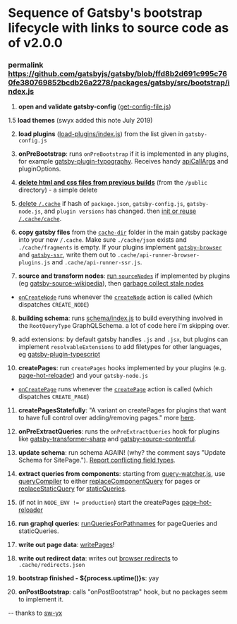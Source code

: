 # Sequence of Gatsby's bootstrap lifecycle with links to source code as of v2.0.0

### permalink https://github.com/gatsbyjs/gatsby/blob/ffd8b2d691c995c760fe380769852bcdb26a2278/packages/gatsby/src/bootstrap/index.js

1. **open and validate gatsby-config** ([get-config-file.js](https://github.com/gatsbyjs/gatsby/blob/ffd8b2d691c995c760fe380769852bcdb26a2278/packages/gatsby/src/bootstrap/get-config-file.js))

1.5 **load themes** (swyx added this note July 2019)

2. **load plugins** ([load-plugins/index.js](https://github.com/gatsbyjs/gatsby/blob/ffd8b2d691c995c760fe380769852bcdb26a2278/packages/gatsby/src/bootstrap/load-plugins/index.js)) from the list given in `gatsby-config.js`

3. **onPreBootstrap**: runs `onPreBootstrap` if it is implemented in any plugins, for example [gatsby-plugin-typography](https://github.com/gatsbyjs/gatsby/blob/06e4fccb1abc32ba29e878bb3de303afac390e4a/packages/gatsby-plugin-typography/src/gatsby-node.js). Receives handy [apiCallArgs](https://github.com/gatsbyjs/gatsby/blob/ffd8b2d691c995c760fe380769852bcdb26a2278/packages/gatsby/src/utils/api-runner-node.js#L72) and pluginOptions.

4. [**delete html and css files from previous builds**](https://github.com/gatsbyjs/gatsby/blob/ffd8b2d691c995c760fe380769852bcdb26a2278/packages/gatsby/src/bootstrap/index.js#L90) (from the `/public` directory) - a simple delete

5. [delete `/.cache`](https://github.com/gatsbyjs/gatsby/blob/ffd8b2d691c995c760fe380769852bcdb26a2278/packages/gatsby/src/bootstrap/index.js#L141) if hash of `package.json`, `gatsby-config.js`, `gatsby-node.js`, and `plugin versions` has changed. then [init or reuse `/.cache/cache`](https://github.com/gatsbyjs/gatsby/blob/ffd8b2d691c995c760fe380769852bcdb26a2278/packages/gatsby/src/utils/cache.js).

6. **copy gatsby files** from the [`cache-dir`](https://github.com/gatsbyjs/gatsby/tree/ffd8b2d691c995c760fe380769852bcdb26a2278/packages/gatsby/src/cache-dir) folder in the main gatsby package into your new `/.cache`. Make sure `./cache/json` exists and `./cache/fragments` is empty. If your plugins implement [`gatsby-browser`](https://github.com/gatsbyjs/gatsby/blob/ffd8b2d691c995c760fe380769852bcdb26a2278/packages/gatsby/src/bootstrap/index.js#L209) and [`gatsby-ssr`](https://github.com/gatsbyjs/gatsby/blob/ffd8b2d691c995c760fe380769852bcdb26a2278/packages/gatsby/src/bootstrap/index.js#L200), write them out to `.cache/api-runner-browser-plugins.js` and `.cache/api-runner-ssr.js`.

7. **source and transform nodes**: [run `sourceNodes`](https://github.com/gatsbyjs/gatsby/blob/ffd8b2d691c995c760fe380769852bcdb26a2278/packages/gatsby/src/utils/source-nodes.js) if implemented by plugins (eg [gatsby-source-wikipedia](https://github.com/gatsbyjs/gatsby/blob/1fb19f9ad16618acdac7eda33d295d8ceba7f393/packages/gatsby-source-wikipedia/src/gatsby-node.js)), then [garbage collect stale nodes](https://github.com/gatsbyjs/gatsby/blob/ffd8b2d691c995c760fe380769852bcdb26a2278/packages/gatsby/src/utils/source-nodes.js)
  - [`onCreateNode`](https://github.com/gatsbyjs/gatsby/blob/1fb19f9ad16618acdac7eda33d295d8ceba7f393/packages/gatsby/src/redux/plugin-runner.js#L8) runs whenever the [`createNode`](https://github.com/gatsbyjs/gatsby/blob/1fb19f9ad16618acdac7eda33d295d8ceba7f393/packages/gatsby/src/redux/actions.js#L452) action is called (which dispatches `CREATE_NODE`)

8. **building schema**: runs [schema/index.js](https://github.com/gatsbyjs/gatsby/blob/ffd8b2d691c995c760fe380769852bcdb26a2278/packages/gatsby/src/schema/index.js) to build everything involved in the `RootQueryType` GraphQLSchema. a lot of code here i'm skipping over.

9. add extensions: by default gatsby handles `.js` and `.jsx`, but plugins can implement `resolvableExtensions` to add filetypes for other languages, eg [gatsby-plugin-typescript](https://github.com/gatsbyjs/gatsby/blob/1fb19f9ad16618acdac7eda33d295d8ceba7f393/packages/gatsby-plugin-typescript/src/gatsby-node.js)

10. **createPages**: run `createPages` hooks implemented by your plugins (e.g. [page-hot-reloader](https://github.com/gatsbyjs/gatsby/blob/1fb19f9ad16618acdac7eda33d295d8ceba7f393/packages/gatsby/src/bootstrap/page-hot-reloader.js)) and your `gatsby-node.js`
  - [`onCreatePage`](https://github.com/gatsbyjs/gatsby/blob/1fb19f9ad16618acdac7eda33d295d8ceba7f393/packages/gatsby/src/redux/plugin-runner.js#L14) runs whenever the [`createPage`](https://github.com/gatsbyjs/gatsby/blob/1fb19f9ad16618acdac7eda33d295d8ceba7f393/packages/gatsby/src/redux/actions.js#L98) action is called (which dispatches `CREATE_PAGE`)

11. **createPagesStatefully**:  "A variant on createPages for plugins that want to have full control over adding/removing pages." more [here](https://www.gatsbyjs.org/docs/node-apis/#createPagesStatefully).

12. **onPreExtractQueries**: runs the `onPreExtractQueries` hook for plugins like [gatsby-transformer-sharp](https://github.com/gatsbyjs/gatsby/blob/1fb19f9ad16618acdac7eda33d295d8ceba7f393/packages/gatsby-transformer-sharp/src/gatsby-node.js) and [gatsby-source-contentful](https://github.com/gatsbyjs/gatsby/blob/73523c39bba87869d802d8a3445279e42671efdb/packages/gatsby-source-contentful/src/gatsby-node.js).

13. **update schema**: run schema AGAIN! (why? the comment says "Update Schema for SitePage."). [Report conflicting field types](https://github.com/gatsbyjs/gatsby/blob/ffd8b2d691c995c760fe380769852bcdb26a2278/packages/gatsby/src/schema/type-conflict-reporter.js).

14. **extract queries from components**: starting from [query-watcher.js](https://github.com/gatsbyjs/gatsby/blob/ffd8b2d691c995c760fe380769852bcdb26a2278/packages/gatsby/src/internal-plugins/query-runner/query-watcher.js), use [queryCompiler](https://github.com/gatsbyjs/gatsby/blob/ffd8b2d691c995c760fe380769852bcdb26a2278/packages/gatsby/src/internal-plugins/query-runner/query-compiler.js#L189) to either [replaceComponentQuery](https://github.com/gatsbyjs/gatsby/blob/1fb19f9ad16618acdac7eda33d295d8ceba7f393/packages/gatsby/src/redux/reducers/components.js#L22) for pages or [replaceStaticQuery](https://github.com/gatsbyjs/gatsby/blob/1fb19f9ad16618acdac7eda33d295d8ceba7f393/packages/gatsby/src/redux/reducers/static-query-components.js) for [staticQueries](https://www.gatsbyjs.org/blog/2018-06-08-life-after-layouts/).

15. (if not in `NODE_ENV != production`) start the createPages [page-hot-reloader](https://github.com/gatsbyjs/gatsby/blob/ffd8b2d691c995c760fe380769852bcdb26a2278/packages/gatsby/src/bootstrap/page-hot-reloader.js)

16. **run graphql queries**: [runQueriesForPathnames](https://github.com/gatsbyjs/gatsby/blob/ffd8b2d691c995c760fe380769852bcdb26a2278/packages/gatsby/src/internal-plugins/query-runner/page-query-runner.js#L100) for pageQueries and staticQueries.

17. **write out page data**: [writePages](https://github.com/gatsbyjs/gatsby/blob/ffd8b2d691c995c760fe380769852bcdb26a2278/packages/gatsby/src/internal-plugins/query-runner/pages-writer.js)!

18. **write out redirect data**: writes out [browser redirects](https://github.com/gatsbyjs/gatsby/blob/ffd8b2d691c995c760fe380769852bcdb26a2278/packages/gatsby/src/internal-plugins/query-runner/redirects-writer.js) to `.cache/redirects.json`

19. **bootstrap finished - ${process.uptime()}s**: yay

20. **onPostBootstrap**: calls "onPostBootstrap" hook, but no packages seem to implement it.

--
thanks to [sw-yx](https://gist.github.com/sw-yx/09306ec03df7b4cd8e7469bb74c078fb)
